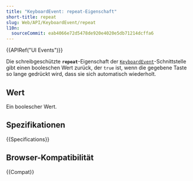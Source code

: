 ```yaml
---
title: "KeyboardEvent: repeat-Eigenschaft"
short-title: repeat
slug: Web/API/KeyboardEvent/repeat
l10n:
  sourceCommit: eab4066e72d5478de920e4020e5db71214dcffa6
---
```


{{APIRef("UI Events")}}

Die schreibgeschützte **`repeat`**-Eigenschaft der [`KeyboardEvent`](/de/docs/Web/API/KeyboardEvent)-Schnittstelle gibt einen booleschen Wert zurück, der `true` ist, wenn die gegebene Taste so lange gedrückt wird, dass sie sich automatisch wiederholt.

## Wert

Ein boolescher Wert.

## Spezifikationen

{{Specifications}}

## Browser-Kompatibilität

{{Compat}}
